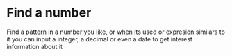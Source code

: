 # Find a number

Find a pattern in a number you like, or when its used or expresion similars to it
you can input a integer, a decimal or even a date to get interest information about it
